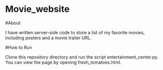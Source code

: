 # Movie_website

#About

I have written server-side code to store a list of my favorite movies, including posters and a movie trailer URL. 

#How to Run

Clone this repository directory and run the script entertainment_center.py. You can view the page by opening fresh_tomatoes.html.

